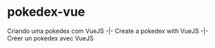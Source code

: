 # pokedex-vue
Criando uma pokedex com VueJS  -|-  Create a pokedex with VueJS  -|-  Créer un pokedex avec VueJS 
